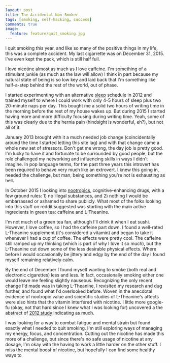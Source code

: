 ```yaml
---
layout: post
title: The Accidental Non-Smoker
tags: [smoking, self-hacking, success]
comments: true
image:
  feature: feature/quit_smoking.jpg
---
```


I quit smoking this year, and like so many of the positive things in my life, this was a complete accident. My last cigarrette was on December 31, 2015. I've even kept the pack, which is still half full.

I love nicotine almost as much as I love caffeine. I'm something of a stimulant junkie (as much as the law will allow) I think in part because my natural state of being is so low key and laid back that I'm something like half-a-step behind the rest of the world, out of phase.

I started experimenting with an alternative [sleep](../../../../tags/#sleep) schedule in 2012 and trained myself to where I could work with only 4-5 hours of sleep plus two 20-minute naps per day. This bought me a solid two hours of writing time in the morning before the rest of my house wakes up. But during 2015 I started having more and more difficulty focusing during writing time. Yeah, some of this was clearly due to the hernia pain (hindsight is wonderful, eh?), but not all of it.

January 2013 brought with it a much needed job change (coincidentally around the time I started letting this site lag) and with that change came a whole new set of stressors. Don't get me wrong, the day job is pretty good. I'm lucky to have it and fortunate to be surrounded by good people, but the role challenged my networking and influencing skills in ways I didn't imagine. In pop language terms, for the past three years this introvert has been required to behave very much like an extrovert. I knew this going in, needed the challenge, but man, being something you're not is exhausting as hell.

In October 2015 I looking into [nootropics](https://en.wikipedia.org/wiki/Nootropic), cognitive-enhancing drugs, with a few ground rules: 1) no illegal substances, and 2) nothing I would be embarrassed or ashamed to share publicly. What most of the folks looking into this stuff on reddit suggested was starting with the main active ingredients in green tea: caffeine and L-Theanine.

I'm not much of a green tea fan, although I'll drink it when I eat sushi. However, I love coffee, so I had the caffeine part down. I found a well-rated L-Theanine supplement (it's considered a vitamin) and began to take it whenever I had a cup of coffee. The effects were pretty cool. The caffeine still ramped up my thinking (which is part of why I love it so much), but the L-Theanine cut down some of the less desirable physical effects. Where before I would occasionally be jittery and edgy by the end of the day I found myself remaining relatively calm.

By the end of December I found myself wanting to smoke (both real and electronic cigarettes) less and less. In fact, occasionally smoking either one would leave me feeling slightly nauseous. Recognizing the only recent change I'd made was in taking L-Theanine, I revisited my research and dug further, and found what I'd overlooked before. Woven in the anecdotal evidence of nootropic value and scientific studies of L-Theanine's affects were also hints that the vitamin interfered with nicotine. I little more google-fu (okay, not that hard since I knew what I was looking for) uncovered a the abstract of [2012 study](http://www.ncbi.nlm.nih.gov/pubmed/23233221) indicating as much.

I was looking for a way to combat fatigue and mental strain but found exactly what I needed to quit smoking. I'm still exploring ways of managing my energy, focus, and concentration. Cutting out the nicotine has made this more of a challenge, but since there's no safe usage of nicotine at any dosage, I'm okay with the having to work a little harder on the other stuff. I miss the mental boost of nicotine, but hopefully I can find some healthy ways to
